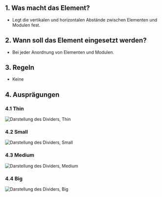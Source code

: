 ## 1. Was macht das Element?
*   Legt die vertikalen und horizontalen Abstände zwischen Elementen und Modulen fest.

## 2. Wann soll das Element eingesetzt werden?
*   Bei jeder Anordnung von Elementen und Modulen.

## 3. Regeln
*   Keine

## 4. Ausprägungen

### 4.1 Thin
![Darstellung des Dividers, Thin](https://raw.githubusercontent.com/sbb-design-systems/design-system-mobile-documentation/doku-update/documentation/elements/divider/images/ME05_Thin.png 'class: image')

### 4.2 Small
![Darstellung des Dividers, Small](https://raw.githubusercontent.com/sbb-design-systems/design-system-mobile-documentation/doku-update/documentation/elements/divider/images/ME05_Small.png 'class: image')

### 4.3 Medium
![Darstellung des Dividers, Medium](https://raw.githubusercontent.com/sbb-design-systems/design-system-mobile-documentation/doku-update/documentation/elements/divider/images/ME05_Medium.png 'class: image')

### 4.4 Big
![Darstellung des Dividers, Big](https://raw.githubusercontent.com/sbb-design-systems/design-system-mobile-documentation/doku-update/documentation/elements/divider/images/ME05_Big.png 'class: image')